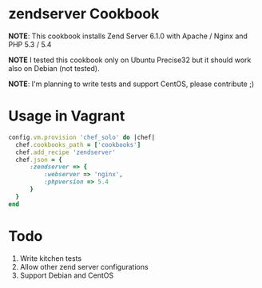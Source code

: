 zendserver Cookbook
===================
**NOTE**: This cookbook installs Zend Server 6.1.0 with Apache / Nginx and PHP 5.3 / 5.4

**NOTE** I tested this cookbook only on Ubuntu Precise32 but it should work also on Debian (not tested).

**NOTE**: I'm planning to write tests and support CentOS, please contribute ;)

Usage in Vagrant
================

```ruby
config.vm.provision 'chef_solo' do |chef|
  chef.cookbooks_path = ['cookbooks']
  chef.add_recipe 'zendserver'
  chef.json = {
      :zendserver => {
          :webserver => 'nginx',
          :phpversion => 5.4
      }
  }
end
```


Todo
====
1. Write kitchen tests
2. Allow other zend server configurations
3. Support Debian and CentOS